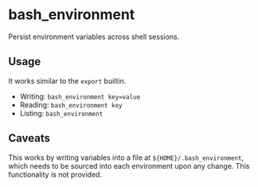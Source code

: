 # bash_environment

Persist environment variables across shell sessions.


## Usage

It works similar to the `export` builtin.

* Writing: `bash_environment key=value`
* Reading: `bash_environment key`
* Listing: `bash_environment`


## Caveats

This works by writing variables into a file at `${HOME}/.bash_environment`, which needs to be sourced into each environment upon any change. This functionality is not provided.

